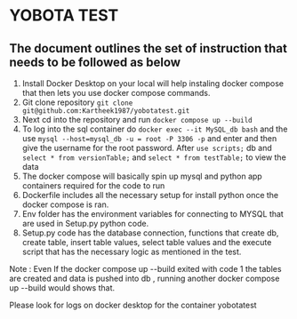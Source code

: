 # YOBOTA TEST

## The document outlines the set of instruction that needs to be followed as below

1. Install Docker Desktop on your local will help instaling docker compose that then lets you use docker compose commands.
2. Git clone repository `git clone git@github.com:Kartheek1987/yobotatest.git`
3. Next cd into the repository and run `docker compose up --build`
4. To log into the sql container do `docker exec --it MySQL_db bash` and the use
   `mysql --host=mysql_db -u = root -P 3306 -p` and enter and then give the username for the root password. After `use scripts;` db and `select * from versionTable;` and `select * from testTable;` to view the data
5. The docker compose will basically spin up mysql and python app containers required for the code to run
6. Dockerfile includes all the necessary setup for install python once the docker compose is ran.
7. Env folder has the environment variables for connecting to MYSQL that are used in Setup.py python code.
8. Setup.py code has the database connection, functions that create db, create table, insert table values, select table values and the execute script that has the necessary logic as mentioned in the test.

Note : Even If the docker compose up --build exited with code 1 the tables are created and data is pushed into db , running another docker compose up --build would shows that.

Please look for logs on docker desktop for the container yobotatest
